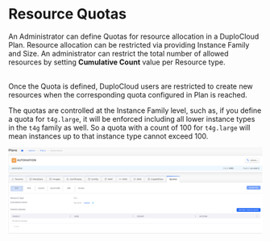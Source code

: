 # Resource Quotas

An Administrator can define Quotas for resource allocation in a DuploCloud Plan. Resource allocation can be restricted via providing Instance Family and Size. An administrator can restrict the total number of allowed resources by setting **Cumulative Count** value per Resource type.&#x20;

\
Once the Quota is defined, DuploCloud users are restricted to create new resources when the corresponding quota configured in Plan is reached.

The quotas are controlled at the Instance Family level, such as, if you define a quota for `t4g.large`, it will be enforced including all lower instance types in the `t4g` family as well. So a quota with a count of 100 for `t4g.large` will mean instances up to that instance type cannot exceed 100.

![](<../../.gitbook/assets/image (66).png>)
